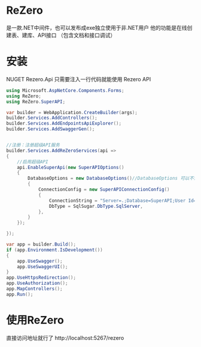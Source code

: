 # ReZero
是一款.NET中间件，也可以发布成exe独立使用于非.NET用户 
他的功能是在线创建表、建库、API接口 （包含文档和接口调试） 

# 安装
NUGET  Rezero.Api 
只需要注入一行代码就能使用 Rezero API

```cs
using Microsoft.AspNetCore.Components.Forms;
using ReZero;
using ReZero.SuperAPI;

var builder = WebApplication.CreateBuilder(args);
builder.Services.AddControllers();
builder.Services.AddEndpointsApiExplorer();
builder.Services.AddSwaggerGen();


//注册：注册超级API服务
builder.Services.AddReZeroServices(api =>
{
    //启用超级API
    api.EnableSuperApi(new SuperAPIOptions()
    {
        DatabaseOptions = new DatabaseOptions()//DatabaseOptions 可以不设置默认Sqlite为载体
        {
            ConnectionConfig = new SuperAPIConnectionConfig()
            {
                ConnectionString = "Server=.;Database=SuperAPI;User Id=sa;Password=sasa;",
                DbType = SqlSugar.DbType.SqlServer,
            },
        }
    });

});

var app = builder.Build();
if (app.Environment.IsDevelopment())
{
    app.UseSwagger();
    app.UseSwaggerUI();
}
app.UseHttpsRedirection();
app.UseAuthorization();
app.MapControllers();
app.Run();

```
# 使用ReZero
直接访问地址就行了
http://localhost:5267/rezero 
 
